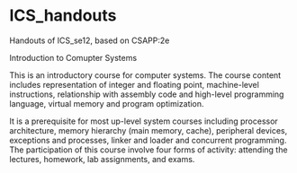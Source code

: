 ICS_handouts
============

Handouts of ICS_se12, based on CSAPP:2e



Introduction to Comupter Systems

This is an introductory course for computer systems. The course content includes representation of integer and floating point, machine-level instructions, relationship with assembly code and high-level programming language, virtual memory and program optimization.

It is a prerequisite for most up-level system courses including processor architecture, memory hierarchy (main memory, cache), peripheral devices, exceptions and processes, linker and loader and concurrent programming.
The participation of this course involve four forms of activity: attending the lectures, homework, lab assignments, and exams.
